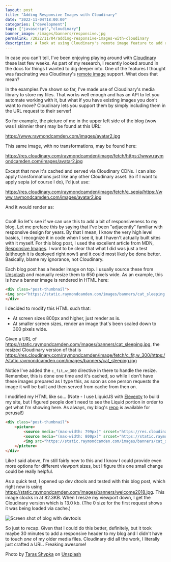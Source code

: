 ```yaml
---
layout: post
title: "Adding Responsive Images with Cloudinary"
date: "2022-11-04T18:00:00"
categories: ["development"]
tags: ["javascript","cloudinary"]
banner_image: /images/banners/responsive.jpg
permalink: /2022/11/04/adding-responsive-images-with-cloudinary
description: A look at using Cloudinary's remote image feature to add responsive images to my blog
---
```


In case you can't tell, I've been enjoying playing around with [Cloudinary](https://cloudinary.com) these last few weeks. As part of my research, I recently looked around in the docs for things I wanted to dig deeper into. One of the features I thought was fascinating was Cloudinary's [remote image](https://cloudinary.com/documentation/fetch_remote_images) support. What does that mean?

In the examples I've shown so far, I've made use of Cloudinary's media library to store my files. That works well enough and has an API to let you automate working with it, but what if you have existing images you don't want to move? Cloudinary lets you support them by simply including them in the URL request to their server! 

So for example, the picture of me in the upper left side of the blog (wow was I skinnier then) may be found at this URL:

https://www.raymondcamden.com/images/avatar2.jpg

This same image, with no transformations, may be found here:

https://res.cloudinary.com/raymondcamden/image/fetch/https://www.raymondcamden.com/images/avatar2.jpg

Except that now it's cached and served via Cloudinary CDNs. I can also apply transformations just like any other Cloudinary asset. So if I want to apply sepia (of course I do), I'd just use:

https://res.cloudinary.com/raymondcamden/image/fetch/e_sepia/https://www.raymondcamden.com/images/avatar2.jpg

And it would render as:

<p>
<img data-src="https://res.cloudinary.com/raymondcamden/image/fetch/e_sepia/https://www.raymondcamden.com/images/avatar2.jpg" alt="" class="lazyload imgborder imgcenter">
</p>

Cool! So let's see if we can use this to add a bit of responsiveness to my blog. Let me preface this by saying that I've been "adjacently" familiar with responsive design for years. By that I mean, I know the very high level basics, I recognize it in code when I see it, but I haven't actually built sites with it myself. For this blog post, I used the excellent article from MDN, [Responsive Images](https://developer.mozilla.org/en-US/docs/Learn/HTML/Multimedia_and_embedding/Responsive_images). I want to be clear that what I did was just a test (although it is deployed right now!) and it could most likely be done better. Basically, blame my ignorance, not Cloudinary. 

Each blog post has a header image on top. I usually source these from [Unsplash](https://unsplash.com) and manually resize them to 650 pixels wide. As an example, this is how a banner image is rendered in HTML here:

```html
<div class="post-thumbnail">
<img src="https://static.raymondcamden.com/images/banners/cat_sleeping.jpg" alt="Using Cloudinary with Alpine.js">
</div>
```

I decided to modify this HTML such that:

* At screen sizes 800px and higher, just render as is.
* At smaller screen sizes, render an image that's been scaled down to 300 pixels wide.

Given a URL of https://static.raymondcamden.com/images/banners/cat_sleeping.jpg, the resized Cloudinary version of that is https://res.cloudinary.com/raymondcamden/image/fetch/c_fit,w_300/https://static.raymondcamden.com/images/banners/cat_sleeping.jpg

Notice I've added the `c_fit,w_300` directive in there to handle the resize. Remember, this is done one time and it's cached, so while I don't have these images prepared as I type this, as soon as one person requests the image it will be built and then served from cache from then on. 

I modified my HTML like so... (Note - I use LiquidJS with [Eleventy](https://www.11ty.dev/) to build my site, but I figured people don't need to see the Liquid portion in order to get what I'm showing here. As always, my blog's [repo](https://github.com/cfjedimaster/raymondcamden2020) is available for perusal!)

```html
<div class="post-thumbnail">
	<picture>
		<source media="(max-width: 799px)" srcset="https://res.cloudinary.com/raymondcamden/image/fetch/c_fit,w_300/https://static.raymondcamden.com/images/banners/cat_sleeping.jpg">
		<source media="(max-width: 800px)" srcset="https://static.raymondcamden.com/images/banners/cat_sleeping.jpg">
		<img src="https://static.raymondcamden.com/images/banners/cat_sleeping.jpg" alt="Adding Responsive Images with Cloudinary">
	</picture>
</div>
```

Like I said above, I'm still fairly new to this and I know I could provide even more options for different viewport sizes, but I figure this one small change could be really helpful. 

As a quick test, I opened up dev dtools and tested with this blog post, which right now is using https://static.raymondcamden.com/images/banners/welcome2018.jpg. This image clocks in at 82.3KB. When I resize my viewport down, I get the Cloudinary version which is 13.0 kb. (The 0 size for the first request shows it was being loaded via cache.)

<p>
<img data-src="https://static.raymondcamden.com/images/2022/11/r1.jpg" alt="Screen shot of blog with devtools" class="lazyload imgborder imgcenter">
</p>

So just to recap. Given that I could do this better, definitely, but it took maybe 30 minutes to add a responsive header to my blog and I didn't have to touch *one* of my older media files. Cloudinary did all the work, I literally just crafted a URL. Freaking awesome!

Photo by <a href="https://unsplash.com/@bugsster?utm_source=unsplash&utm_medium=referral&utm_content=creditCopyText">Taras Shypka</a> on <a href="https://unsplash.com/s/photos/responsive?utm_source=unsplash&utm_medium=referral&utm_content=creditCopyText">Unsplash</a>
  